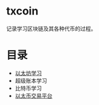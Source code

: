# txcoin
记录学习区块链及其各种代币的过程。
# 目录
- [以太坊学习](/learn_ETH/build_private_chain.md)
- 超级账本学习
- 比特币学习
- [以太币交易平台](/ether_exchange/resourcelink.md)
